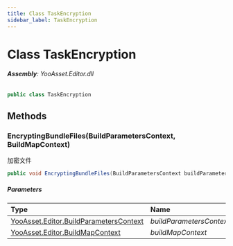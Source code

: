 ```yaml
---
title: Class TaskEncryption
sidebar_label: TaskEncryption
---
```

# Class TaskEncryption


###### **Assembly**: YooAsset.Editor.dll

```csharp title="Declaration"
public class TaskEncryption
```
## Methods
### EncryptingBundleFiles(BuildParametersContext, BuildMapContext)
加密文件

```csharp title="Declaration"
public void EncryptingBundleFiles(BuildParametersContext buildParametersContext, BuildMapContext buildMapContext)
```

##### Parameters

| Type | Name |
|:--- |:--- |
| [YooAsset.Editor.BuildParametersContext](../YooAsset.Editor/BuildParametersContext.md) | *buildParametersContext* |
| [YooAsset.Editor.BuildMapContext](../YooAsset.Editor/BuildMapContext.md) | *buildMapContext* |


